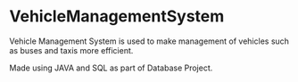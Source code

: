 # VehicleManagementSystem
Vehicle Management System is used to make management of vehicles such as buses and taxis more efficient.

Made using JAVA and SQL as part of Database Project.
